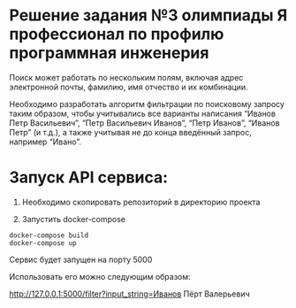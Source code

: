 # Решение задания №3 олимпиады Я профессионал по профилю программная инженерия


Поиск может работать по нескольким полям, включая адрес электронной почты, фамилию, имя отчество и их комбинации.

Необходимо разработать алгоритм фильтрации по поисковому запросу таким образом, чтобы учитывались все варианты написания “Иванов Петр Васильевич”, “Петр Васильевич Иванов”, “Петр Иванов”, “Иванов Петр” (и т.д.), а также учитывая не до конца введённый запрос, например “Ивано”.


# Запуск API сервиса:

1. Необходимо скопировать репозиторий в директорию проекта

2. Запустить docker-compose
```
docker-compose build 
docker-compose up
```

Сервис будет запущен на порту 5000 

Использовать его можно следующим образом:

http://127.0.0.1:5000/filter?input_string=Иванов Пёрт Валерьевич